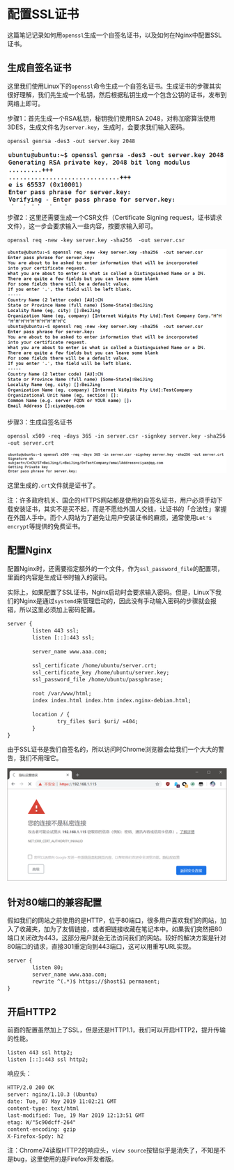 # 配置SSL证书

这篇笔记记录如何用`openssl`生成一个自签名证书，以及如何在Nginx中配置SSL证书。

## 生成自签名证书

这里我们使用Linux下的`openssl`命令生成一个自签名证书。生成证书的步骤其实很好理解，我们先生成一个私钥，然后根据私钥生成一个包含公钥的证书，发布到网络上即可。

步骤1：首先生成一个RSA私钥，秘钥我们使用RSA 2048，对称加密算法使用3DES，生成文件名为`server.key`，生成时，会要求我们输入密码。

```
openssl genrsa -des3 -out server.key 2048
```

![](res/1.png)

步骤2：这里还需要生成一个CSR文件（Certificate Signing request，证书请求文件），这一步会要求输入一些内容，按要求输入即可。

```
openssl req -new -key server.key -sha256  -out server.csr
```

![](res/2.png)

步骤3：生成自签名证书

```
openssl x509 -req -days 365 -in server.csr -signkey server.key -sha256 -out server.crt
```

![](res/3.png)

这里生成的`.crt`文件就是证书了。

注：许多政府机关、国企的HTTPS网站都是使用的自签名证书，用户必须手动下载安装证书，其实不是买不起，而是不愿给外国人交钱，让证书的「合法性」掌握在外国人手中。而个人网站为了避免让用户安装证书的麻烦，通常使用`Let's encrypt`等提供的免费证书。

## 配置Nginx

配置Nginx时，还需要指定额外的一个文件，作为`ssl_password_file`的配置项，里面的内容是生成证书时输入的密码。

实际上，如果配置了SSL证书，Nginx启动时会要求输入密码。但是，Linux下我们的Nginx是通过`systemd`来管理启动的，因此没有手动输入密码的步骤就会报错，所以这里必须加上密码配置。

```
server {
        listen 443 ssl;
        listen [::]:443 ssl;

        server_name www.aaa.com;

        ssl_certificate /home/ubuntu/server.crt;
        ssl_certificate_key /home/ubuntu/server.key;
        ssl_password_file /home/ubuntu/passphrase;

        root /var/www/html;
        index index.html index.htm index.nginx-debian.html;

        location / {
                try_files $uri $uri/ =404;
        }
}
```

由于SSL证书是我们自签名的，所以访问时Chrome浏览器会给我们一个大大的警告，我们不用理它。

![](res/4.png)

## 针对80端口的兼容配置

假如我们的网站之前使用的是HTTP，位于80端口，很多用户喜欢我们的网站，加入了收藏夹，加为了友情链接，或者把链接收藏在笔记本中。如果我们突然把80端口关闭改为443，这部分用户就会无法访问我们的网站。较好的解决方案是针对80端口的请求，直接301重定向到443端口，这可以用重写URL实现。

```
server {
        listen 80;
        server_name www.aaa.com;
        rewrite ^(.*)$ https://$host$1 permanent;
}
```

## 开启HTTP2

前面的配置虽然加上了SSL，但是还是HTTP1.1，我们可以开启HTTP2，提升传输的性能。

```
listen 443 ssl http2;
listen [::]:443 ssl http2;
```

响应头：

```
HTTP/2.0 200 OK
server: nginx/1.10.3 (Ubuntu)
date: Tue, 07 May 2019 11:02:21 GMT
content-type: text/html
last-modified: Tue, 19 Mar 2019 12:13:51 GMT
etag: W/"5c90dcff-264"
content-encoding: gzip
X-Firefox-Spdy: h2
```

注：Chrome74读取HTTP2的响应头，`view source`按钮似乎是消失了，不知是不是bug，这里使用的是Firefox开发者版。
